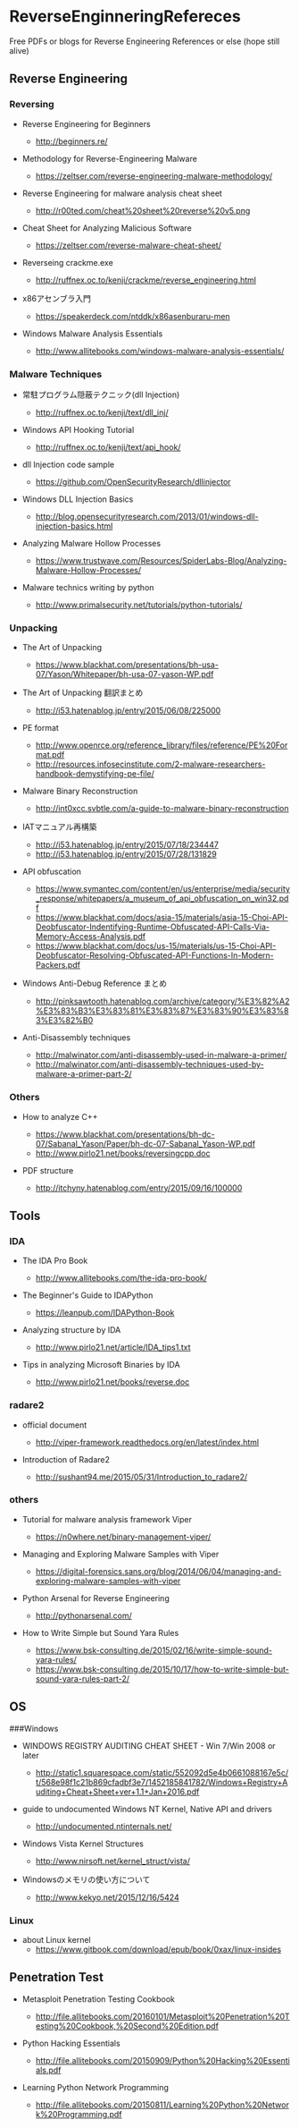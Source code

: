 # ReverseEnginneringRefereces

Free PDFs or blogs for Reverse Engineering References or else (hope still alive)

## Reverse Engineering
### Reversing
* Reverse Engineering for Beginners
    * http://beginners.re/

* Methodology for Reverse-Engineering Malware
    * https://zeltser.com/reverse-engineering-malware-methodology/

* Reverse Engineering for malware analysis cheat sheet
    * http://r00ted.com/cheat%20sheet%20reverse%20v5.png

* Cheat Sheet for Analyzing Malicious Software
    * https://zeltser.com/reverse-malware-cheat-sheet/

* Reverseing crackme.exe
    * http://ruffnex.oc.to/kenji/crackme/reverse_engineering.html

* x86アセンブラ入門
    * https://speakerdeck.com/ntddk/x86asenburaru-men
    
* Windows Malware Analysis Essentials
    * http://www.allitebooks.com/windows-malware-analysis-essentials/
    
### Malware Techniques
* 常駐プログラム隠蔽テクニック(dll Injection)
    * http://ruffnex.oc.to/kenji/text/dll_inj/

* Windows API Hooking Tutorial
    * http://ruffnex.oc.to/kenji/text/api_hook/    

* dll Injection code sample
    * https://github.com/OpenSecurityResearch/dllinjector

* Windows DLL Injection Basics
    * http://blog.opensecurityresearch.com/2013/01/windows-dll-injection-basics.html

* Analyzing Malware Hollow Processes
    * https://www.trustwave.com/Resources/SpiderLabs-Blog/Analyzing-Malware-Hollow-Processes/ 

* Malware technics writing by python
    * http://www.primalsecurity.net/tutorials/python-tutorials/

### Unpacking
* The Art of Unpacking
    * https://www.blackhat.com/presentations/bh-usa-07/Yason/Whitepaper/bh-usa-07-yason-WP.pdf

* The Art of Unpacking 翻訳まとめ
    * http://i53.hatenablog.jp/entry/2015/06/08/225000

* PE format
    * http://www.openrce.org/reference_library/files/reference/PE%20Format.pdf
    * http://resources.infosecinstitute.com/2-malware-researchers-handbook-demystifying-pe-file/

* Malware Binary Reconstruction
    * http://int0xcc.svbtle.com/a-guide-to-malware-binary-reconstruction
 
* IATマニュアル再構築   
    * http://i53.hatenablog.jp/entry/2015/07/18/234447
    * http://i53.hatenablog.jp/entry/2015/07/28/131829

* API obfuscation
    * https://www.symantec.com/content/en/us/enterprise/media/security_response/whitepapers/a_museum_of_api_obfuscation_on_win32.pdf
    * https://www.blackhat.com/docs/asia-15/materials/asia-15-Choi-API-Deobfuscator-Indentifying-Runtime-Obfuscated-API-Calls-Via-Memory-Access-Analysis.pdf
    * https://www.blackhat.com/docs/us-15/materials/us-15-Choi-API-Deobfuscator-Resolving-Obfuscated-API-Functions-In-Modern-Packers.pdf

*  Windows Anti-Debug Reference まとめ
    * http://pinksawtooth.hatenablog.com/archive/category/%E3%82%A2%E3%83%B3%E3%83%81%E3%83%87%E3%83%90%E3%83%83%E3%82%B0

* Anti-Disassembly techniques
    * http://malwinator.com/anti-disassembly-used-in-malware-a-primer/
    * http://malwinator.com/anti-disassembly-techniques-used-by-malware-a-primer-part-2/

### Others
* How to analyze C++
    * https://www.blackhat.com/presentations/bh-dc-07/Sabanal_Yason/Paper/bh-dc-07-Sabanal_Yason-WP.pdf
    * http://www.pirlo21.net/books/reversingcpp.doc

* PDF structure
    * http://itchyny.hatenablog.com/entry/2015/09/16/100000

## Tools
### IDA
* The IDA Pro Book
    * http://www.allitebooks.com/the-ida-pro-book/

* The Beginner's Guide to IDAPython
    * https://leanpub.com/IDAPython-Book
    
* Analyzing structure by IDA
    * http://www.pirlo21.net/article/IDA_tips1.txt 

* Tips in analyzing Microsoft Binaries by IDA
    * http://www.pirlo21.net/books/reverse.doc

### radare2
* official document
    * http://viper-framework.readthedocs.org/en/latest/index.html 

* Introduction of Radare2
    * http://sushant94.me/2015/05/31/Introduction_to_radare2/

### others
* Tutorial for malware analysis framework Viper
    * https://n0where.net/binary-management-viper/

* Managing and Exploring Malware Samples with Viper
    * https://digital-forensics.sans.org/blog/2014/06/04/managing-and-exploring-malware-samples-with-viper

* Python Arsenal for Reverse Engineering
    * http://pythonarsenal.com/

* How to Write Simple but Sound Yara Rules
    * https://www.bsk-consulting.de/2015/02/16/write-simple-sound-yara-rules/
    * https://www.bsk-consulting.de/2015/10/17/how-to-write-simple-but-sound-yara-rules-part-2/

## OS
###Windows
* WINDOWS REGISTRY AUDITING CHEAT SHEET - Win 7/Win 2008 or later
    * http://static1.squarespace.com/static/552092d5e4b0661088167e5c/t/568e98f1c21b869cfadbf3e7/1452185841782/Windows+Registry+Auditing+Cheat+Sheet+ver+1.1+Jan+2016.pdf

* guide to undocumented Windows NT Kernel, Native API and drivers
    * http://undocumented.ntinternals.net/

* Windows Vista Kernel Structures
    * http://www.nirsoft.net/kernel_struct/vista/    

* Windowsのメモリの使い方について
    * http://www.kekyo.net/2015/12/16/5424

### Linux
* about Linux kernel
    * https://www.gitbook.com/download/epub/book/0xax/linux-insides

## Penetration Test
* Metasploit Penetration Testing Cookbook
    * http://file.allitebooks.com/20160101/Metasploit%20Penetration%20Testing%20Cookbook,%20Second%20Edition.pdf

* Python Hacking Essentials
    * http://file.allitebooks.com/20150909/Python%20Hacking%20Essentials.pdf

* Learning Python Network Programming
    * http://file.allitebooks.com/20150811/Learning%20Python%20Network%20Programming.pdf
